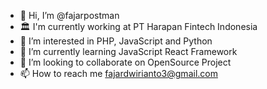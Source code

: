 - 👋 Hi, I’m @fajarpostman
- 🏛️ I'm currently working at PT Harapan Fintech Indonesia
- 👀 I’m interested in PHP, JavaScript and Python
- 🌱 I’m currently learning JavaScript React Framework
- 💞️ I’m looking to collaborate on OpenSource Project 
- 📫 How to reach me fajardwirianto3@gmail.com

<!---
fajarpostman/fajarpostman is a ✨ special ✨ repository because its `README.md` (this file) appears on your GitHub profile.
You can click the Preview link to take a look at your changes.
--->
